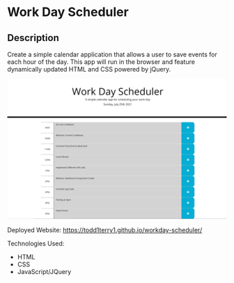 # Work Day Scheduler

## Description

Create a simple calendar application that allows a user to save events for each hour of the day. This app will run in the browser and feature dynamically updated HTML and CSS powered by jQuery. 

![Calendar Application](assets/images/work-day-profile.jpg "Calendar Application")

Deployed Website:
https://todd1terry1.github.io/workday-scheduler/

Technologies Used:

* HTML
* CSS
* JavaScript/JQuery

